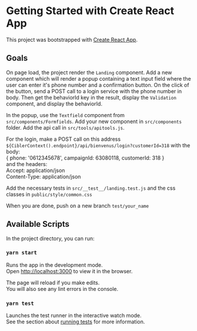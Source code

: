 # Getting Started with Create React App

This project was bootstrapped with [Create React App](https://github.com/facebook/create-react-app).

## Goals
On page load, the project render the `Landing` component.
Add a new component which will render a popup containing a text input field where the user can enter it's phone number and a confirmation button.
On the click of the button, send a POST call to a login service with the phone number in body. 
Then get the behaviorId key in the result, display the `Validation` component, and display the behaviorId. 

In the popup, use the `Textfield` component from `src/components/Formfields`.
Add your new component in `src/components` folder.
Add the api call in `src/tools/apitools.js`.

For the login, make a POST call on this address `${CiblerContext().endpoint}/api/bienvenus/login?customerId=318`
with the body:  
{
  phone: '0612345678',
  campaignId: 63080118,
  customerId: 318
}  
and the headers:  
    Accept: application/json  
    Content-Type: application/json

Add the necessary tests in `src/__test__/landing.test.js` and the css classes in `public/style/common.css`

When you are done, push on a new branch `test/your_name`

## Available Scripts

In the project directory, you can run:

### `yarn start`

Runs the app in the development mode.\
Open [http://localhost:3000](http://localhost:3000) to view it in the browser.

The page will reload if you make edits.\
You will also see any lint errors in the console.

### `yarn test`

Launches the test runner in the interactive watch mode.\
See the section about [running tests](https://facebook.github.io/create-react-app/docs/running-tests) for more information.
